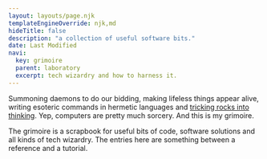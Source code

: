 ```yaml
---
layout: layouts/page.njk
templateEngineOverride: njk,md
hideTitle: false
description: "a collection of useful software bits."
date: Last Modified
navi:
  key: grimoire
  parent: laboratory
  excerpt: tech wizardry and how to harness it.
---
```

Summoning daemons to do our bidding, making lifeless things appear alive, writing esoteric commands in hermetic languages and [tricking rocks into thinking](https://twitter.com/daisyowl/status/841802094361235456?lang=en). Yep, computers are pretty much sorcery. And this is my grimoire. 

The grimoire is a scrapbook for useful bits of code, software solutions and all kinds of tech wizardry. The entries here are something between a reference and a tutorial. 